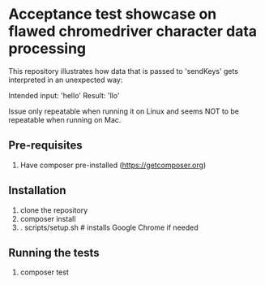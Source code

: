 # Acceptance test showcase on flawed chromedriver character data processing

This repository illustrates how data that is passed to 'sendKeys' gets interpreted in an unexpected way:

Intended input: 'hello'
Result: 'llo'

Issue only repeatable when running it on Linux and seems NOT to be repeatable when running on Mac.

## Pre-requisites

1. Have composer pre-installed (https://getcomposer.org)

## Installation

1. clone the repository
2. composer install
3. . scripts/setup.sh # installs Google Chrome if needed

## Running the tests

1. composer test
